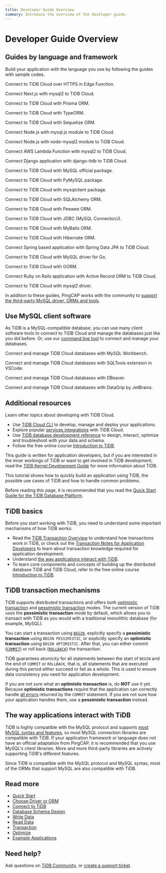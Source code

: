 ```yaml
---
title: Developer Guide Overview
summary: Introduce the overview of the developer guide.
---
```


# Developer Guide Overview

<CustomContent platform="tidb-cloud">

<IntroHero title="Learn TiDB Cloud basics" content="TiDB Cloud is the fully-managed service built on top of TiDB, which is highly compatible with the MySQL protocol and supports most MySQL syntax and features." videoTitle="TiDB Cloud in 3 minutes">
  <IntroHeroVideo src="https://www.youtube.com/embed/skCV9BEmjbo?autoplay=1" title="TiDB Cloud in 3 minutes" />
</IntroHero>

## Guides by language and framework

Build your application with the language you use by following the guides with sample codes.

<DevLangAccordion label="JavaScript" defaultExpanded>
<DevToolCard title="Serverless Driver (beta)" logo="tidb" docLink="/tidbcloud/serverless-driver" githubLink="https://github.com/tidbcloud/serverless-js">

Connect to TiDB Cloud over HTTPS in Edge Function.

</DevToolCard>
<DevToolCard title="Next.js" logo="nextjs" docLink="/tidbcloud/dev-guide-sample-application-nextjs" githubLink="https://github.com/vercel/next.js">

Connect Next.js with mysql2 to TiDB Cloud.

</DevToolCard>
<DevToolCard title="Prisma" logo="prisma" docLink="/tidbcloud/dev-guide-sample-application-nodejs-prisma" githubLink="https://github.com/prisma/prisma">

Connect to TiDB Cloud with Prisma ORM.

</DevToolCard>
<DevToolCard title="TypeORM" logo="typeorm" docLink="/tidbcloud/dev-guide-sample-application-nodejs-typeorm" githubLink="https://github.com/typeorm/typeorm">

Connect to TiDB Cloud with TypeORM.

</DevToolCard>
<DevToolCard title="Sequelize" logo="sequelize" docLink="/tidbcloud/dev-guide-sample-application-nodejs-sequelize" githubLink="https://github.com/sequelize/sequelize">

Connect to TiDB Cloud with Sequelize ORM.

</DevToolCard>
<DevToolCard title="mysql.js" logo="mysql" docLink="/tidbcloud/dev-guide-sample-application-nodejs-mysqljs" githubLink="https://github.com/mysqljs/mysql">

Connect Node.js with mysql.js module to TiDB Cloud.

</DevToolCard>
<DevToolCard title="node-mysql2" logo="mysql" docLink="/tidbcloud/dev-guide-sample-application-nodejs-mysql2" githubLink="https://github.com/sidorares/node-mysql2">

Connect Node.js with node-mysql2 module to TiDB Cloud.

</DevToolCard>
<DevToolCard title="AWS Lambda" logo="aws-lambda" docLink="/tidbcloud/dev-guide-sample-application-aws-lambda" githubLink="https://github.com/sidorares/node-mysql2">

Connect AWS Lambda Function with mysql2 to TiDB Cloud.

</DevToolCard>
</DevLangAccordion>

<DevLangAccordion label="Python" defaultExpanded>
<DevToolCard title="Django" logo="django" docLink="/tidbcloud/dev-guide-sample-application-python-django" githubLink="https://github.com/pingcap/django-tidb">

Connect Django application with django-tidb to TiDB Cloud.

</DevToolCard>
<DevToolCard title="MySQL Connector/Python" logo="python" docLink="/tidbcloud/dev-guide-sample-application-python-mysql-connector" githubLink="https://github.com/mysql/mysql-connector-python">

Connect to TiDB Cloud with MySQL official package.

</DevToolCard>
<DevToolCard title="PyMySQL" logo="python" docLink="/tidbcloud/dev-guide-sample-application-python-pymysql" githubLink="https://github.com/PyMySQL/PyMySQL">

Connect to TiDB Cloud with PyMySQL package.

</DevToolCard>
<DevToolCard title="mysqlclient" logo="python" docLink="/tidbcloud/dev-guide-sample-application-python-mysqlclient" githubLink="https://github.com/PyMySQL/mysqlclient">

Connect to TiDB Cloud with mysqlclient package.

</DevToolCard>
<DevToolCard title="SQLAlchemy" logo="sqlalchemy" docLink="/tidbcloud/dev-guide-sample-application-python-sqlalchemy" githubLink="https://github.com/sqlalchemy/sqlalchemy">

Connect to TiDB Cloud with SQLAlchemy ORM.

</DevToolCard>
<DevToolCard title="peewee" logo="peewee" docLink="/tidbcloud/dev-guide-sample-application-python-peewee" githubLink="https://github.com/coleifer/peewee">

Connect to TiDB Cloud with Peewee ORM.

</DevToolCard>
</DevLangAccordion>

<DevLangAccordion label="Java">
<DevToolCard title="JDBC" logo="java" docLink="/tidbcloud/dev-guide-sample-application-java-jdbc" githubLink="https://github.com/mysql/mysql-connector-j">

Connect to TiDB Cloud with JDBC (MySQL Connector/J).

</DevToolCard>
<DevToolCard title="MyBatis" logo="mybatis" docLink="/tidbcloud/dev-guide-sample-application-java-mybatis" githubLink="https://github.com/mybatis/mybatis-3">

Connect to TiDB Cloud with MyBatis ORM.

</DevToolCard>
<DevToolCard title="Hibernate" logo="hibernate" docLink="/tidbcloud/dev-guide-sample-application-java-hibernate" githubLink="https://github.com/hibernate/hibernate-orm">

Connect to TiDB Cloud with Hibernate ORM.

</DevToolCard>
<DevToolCard title="Spring Boot" logo="spring" docLink="/tidbcloud/dev-guide-sample-application-java-spring-boot" githubLink="https://github.com/spring-projects/spring-data-jpa">

Connect Spring based application with Spring Data JPA to TiDB Cloud.

</DevToolCard>
</DevLangAccordion>

<DevLangAccordion label="Go">
<DevToolCard title="Go-MySQL-Driver" logo="go" docLink="/tidbcloud/dev-guide-sample-application-golang-sql-driver" githubLink="https://github.com/go-sql-driver/mysql">

Connect to TiDB Cloud with MySQL driver for Go.

</DevToolCard>
<DevToolCard title="GORM" logo="gorm" docLink="/tidbcloud/dev-guide-sample-application-golang-gorm" githubLink="https://github.com/go-gorm/gorm">

Connect to TiDB Cloud with GORM.

</DevToolCard>
</DevLangAccordion>

<DevLangAccordion label="Ruby">
<DevToolCard title="Ruby on Rails" logo="rails" docLink="/tidbcloud/dev-guide-sample-application-ruby-rails" githubLink="https://github.com/rails/rails/tree/main/activerecord">

Connect Ruby on Rails application with Active Record ORM to TiDB Cloud.

</DevToolCard>
<DevToolCard title="mysql2" logo="ruby" docLink="/tidbcloud/dev-guide-sample-application-ruby-mysql2" githubLink="https://github.com/brianmario/mysql2">

Connect to TiDB Cloud with mysql2 driver.

</DevToolCard>
</DevLangAccordion>

In addition to these guides, PingCAP works with the community to [support the third-party MySQL driver, ORMs and tools](/develop/dev-guide-third-party-support.md).

## Use MySQL client software

As TiDB is a MySQL-compatible database, you can use many client software tools to connect to TiDB Cloud and manage the databases just like you did before. Or, use our [command line tool](https://docs.pingcap.com/tidbcloud/get-started-with-cli) to connect and manage your databases.

<DevToolGroup>
<DevToolCard title="MySQL Workbench" logo="mysql-1" docLink="/tidbcloud/dev-guide-gui-mysql-workbench">

Connect and manage TiDB Cloud databases with MySQL Workbench.

</DevToolCard>
<DevToolCard title="Visual Studio Code" logo="vscode" docLink="/tidbcloud/dev-guide-gui-vscode-sqltools">

Connect and manage TiDB Cloud databases with SQLTools extension in VSCode.

</DevToolCard>
<DevToolCard title="DBeaver" logo="dbeaver" docLink="/tidbcloud/dev-guide-gui-dbeaver">

Connect and manage TiDB Cloud databases with DBeaver.

</DevToolCard>
<DevToolCard title="DataGrip" logo="datagrip" docLink="/tidbcloud/dev-guide-gui-datagrip">

Connect and manage TiDB Cloud databases with DataGrip by JetBrains.

</DevToolCard>
</DevToolGroup>

## Additional resources

Learn other topics about developing with TiDB Cloud.

- Use [TiDB Cloud CLI](https://docs.pingcap.com/tidbcloud/get-started-with-cli) to develop, manage and deploy your applications.
- Explore popular [services integrations](https://docs.pingcap.com/tidbcloud/integrate-tidbcloud-with-airbyte) with TiDB Cloud.
- Use [TiDB database development reference](/develop/dev-guide-schema-design-overview.md) to design, interact, optimize and troubleshoot with your data and schema.
- Follow the free online course [Introduction to TiDB](https://eng.edu.pingcap.com/catalog/info/id:203/?utm_source=docs-dev-guide).

</CustomContent>

<CustomContent platform="tidb">

This guide is written for application developers, but if you are interested in the inner workings of TiDB or want to get involved in TiDB development, read the [TiDB Kernel Development Guide](https://pingcap.github.io/tidb-dev-guide/) for more information about TiDB.

This tutorial shows how to quickly build an application using TiDB, the possible use cases of TiDB and how to handle common problems.

Before reading this page, it is recommended that you read the [Quick Start Guide for the TiDB Database Platform](/quick-start-with-tidb.md).

## TiDB basics

Before you start working with TiDB, you need to understand some important mechanisms of how TiDB works:

- Read the [TiDB Transaction Overview](/transaction-overview.md) to understand how transactions work in TiDB, or check out the [Transaction Notes for Application Developers](/develop/dev-guide-transaction-overview.md) to learn about transaction knowledge required for application development.
- Understand [the way applications interact with TiDB](#the-way-applications-interact-with-tidb).
- To learn core components and concepts of building up the distributed database TiDB and TiDB Cloud, refer to the free online course [Introduction to TiDB](https://eng.edu.pingcap.com/catalog/info/id:203/?utm_source=docs-dev-guide).

## TiDB transaction mechanisms

TiDB supports distributed transactions and offers both [optimistic transaction](/optimistic-transaction.md) and [pessimistic transaction](/pessimistic-transaction.md) modes. The current version of TiDB uses the **pessimistic transaction** mode by default, which allows you to transact with TiDB as you would with a traditional monolithic database (for example, MySQL).

You can start a transaction using [`BEGIN`](/sql-statements/sql-statement-begin.md), explicitly specify a **pessimistic transaction** using `BEGIN PESSIMISTIC`, or explicitly specify an **optimistic transaction** using `BEGIN OPTIMISTIC`. After that, you can either commit ([`COMMIT`](/sql-statements/sql-statement-commit.md)) or roll back ([`ROLLBACK`](/sql-statements/sql-statement-rollback.md)) the transaction.

TiDB guarantees atomicity for all statements between the start of `BEGIN` and the end of `COMMIT` or `ROLLBACK`, that is, all statements that are executed during this period either succeed or fail as a whole. This is used to ensure data consistency you need for application development.

If you are not sure what an **optimistic transaction** is, do **_NOT_** use it yet. Because **optimistic transactions** require that the application can correctly handle [all errors](/error-codes.md) returned by the `COMMIT` statement. If you are not sure how your application handles them, use a **pessimistic transaction** instead.

## The way applications interact with TiDB

TiDB is highly compatible with the MySQL protocol and supports [most MySQL syntax and features](/mysql-compatibility.md), so most MySQL connection libraries are compatible with TiDB. If your application framework or language does not have an official adaptation from PingCAP, it is recommended that you use MySQL's client libraries. More and more third-party libraries are actively supporting TiDB's different features.

Since TiDB is compatible with the MySQL protocol and MySQL syntax, most of the ORMs that support MySQL are also compatible with TiDB.

## Read more

- [Quick Start](/develop/dev-guide-build-cluster-in-cloud.md)
- [Choose Driver or ORM](/develop/dev-guide-choose-driver-or-orm.md)
- [Connect to TiDB](/develop/dev-guide-connect-to-tidb.md)
- [Database Schema Design](/develop/dev-guide-schema-design-overview.md)
- [Write Data](/develop/dev-guide-insert-data.md)
- [Read Data](/develop/dev-guide-get-data-from-single-table.md)
- [Transaction](/develop/dev-guide-transaction-overview.md)
- [Optimize](/develop/dev-guide-optimize-sql-overview.md)
- [Example Applications](/develop/dev-guide-sample-application-java-spring-boot.md)

## Need help?

Ask questions on [TiDB Community](https://ask.pingcap.com/), or [create a support ticket](/support.md).

</CustomContent>
